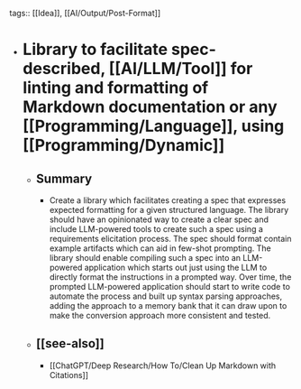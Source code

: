 tags:: [[Idea]], [[AI/Output/Post-Format]]

- # Library to facilitate spec-described, [[AI/LLM/Tool]] for linting and formatting of Markdown documentation or any [[Programming/Language]], using [[Programming/Dynamic]]
	- ## Summary
		- Create a library which facilitates creating a spec that expresses expected formatting for a given structured language. The library should have an opinionated way to create a clear spec and include LLM-powered tools to create such a spec using a requirements elicitation process. The spec should format contain example artifacts which can aid in few-shot prompting. The library should enable compiling such a spec into an LLM-powered application which starts out just using the LLM to directly format the instructions in a prompted way. Over time, the prompted LLM-powered application should start to write code to automate the process and built up syntax parsing approaches, adding the approach to a memory bank that it can draw upon to make the conversion approach more consistent and tested.
	- ## [[see-also]]
		- [[ChatGPT/Deep Research/How To/Clean Up Markdown with Citations]]